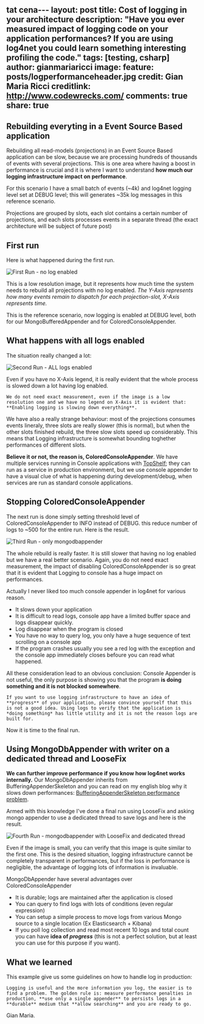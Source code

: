 tat cena---
layout: post
title: Cost of logging in your architecture
description: "Have you ever measured impact of logging code on your application performances? If you are using log4net you could learn something interesting profiling the code."
tags: [testing, csharp]
author: gianmariaricci
image:
  feature: posts/logperformanceheader.jpg
  credit: Gian Maria Ricci
  creditlink: http://www.codewrecks.com/
comments: true
share: true
---

## Rebuilding everyting in a Event Source Based application

Rebuilding all read-models (projections) in an Event Source Based application can be slow, because we are processing hundreds of thousands of events with several projections. This is one area where having a boost in performance is crucial and it is where I want to understand **how much our logging infrastructure impact on performance**.

For this scenario I have a small batch of events (~4k) and log4net logging level set at DEBUG level; this will generates ~35k log messages in this reference scenario.

Projections are grouped by slots, each slot contains a certain number of projections, and each slots processes events in a separate thread (the exact architecture will be subject of future post)

## First run

Here is what happened during the first run. 

![First Run - no log enabled](/images/posts/logperformance/first.jpg)

This is a low resolution image, but it represents how much time the system needs to rebuild all projections with no log enabled. *The Y-Axis represents how many events remain to dispatch for each projection-slot, X-Axis represents time.*

This is the reference scenario, now logging is enabled at DEBUG level, both for our MongoBufferedAppender and for ColoredConsoleAppender. 

## What happens with all logs enabled

The situation really changed a lot: 

![Second Run - ALL logs enabled](/images/posts/logperformance/second.jpg)

Even if you have no X-Axis legend, it is really evident that the whole process is slowed down a lot having log enabled. 

	We do not need exact measurement, even if the image is a low resolution one and we have no legend on X-Axis it is evident that: **Enabling logging is slowing down everything**.

We have also a really strange behaviour: most of the projections consumes events lineraly, three slots are really slower (this is normal), but when the other slots finished rebuild, the three slow slots speed up considerably. This means that Logging infrastructure is somewhat bounding toghether performances of different slots. 

**Believe it or not, the reason is, ColoredConsoleAppender**. We have multiple services running in Console applications with [TopShelf](https://github.com/Topshelf/Topshelf); they can run as a service in production environment, but we use console appender to have a visual clue of what is happening during development/debug, when services are run as standard console applications.

## Stopping ColoredConsoleAppender

The next run is done simply setting threshold level of ColoredConsoleAppender to INFO instead of DEBUG. this reduce number of logs to ~500 for the entire run. Here is the result.

![Third Run - only mongodbappender](/images/posts/logperformance/third.jpg)

The whole rebuild is really faster. It is still slower that having no log enabled but we have a real better scenario. Again, you do not need exact measurement, the impact of disabling ColoredConsoleAppender is so great that it is evident that Logging to console has a huge impact on performances. 

Actually I never liked too much console appender in log4net for various reason.

- It slows down your application
- It is difficult to read logs, console app have a limited buffer space and logs disappear quickly.
- Log disappear when the program is closed
- You have no way to query log, you only have a huge sequence of text scrolling on a console app
- If the program crashes usually you see a red log with the exception and the console app immediately closes befoure you can read what happened.

All these consideration lead to an obvious conclusion: Console Appender is not useful, the only purpose is showing you that the program **is doing something and it is not blocked somewhere**. 

	If you want to use logging infrastructure to have an idea of **progress** of your application, please convince yourself that this is not a good idea. Using logs to verify that the application is *doing something* has little utility and it is not the reason logs are built for.

Now it is time to the final run. 

## Using MongoDbAppender with writer on a dedicated thread and LooseFix

**We can further improve performance if you know how log4net works internally.** Our MongoDbAppender inherits from BufferingAppenderSkeleton and you can read on my english blog why it slows down performances: [BufferingAppenderSkeleton performance problem](http://www.codewrecks.com/blog/index.php/2015/03/27/bufferingappenderskeleton-performance-problem-in-log4net/).

Armed with this knowledge I've done a final run using LooseFix and asking mongo appender to use a dedicated thread to save logs and here is the result.

![Fourth Run - mongodbappender with LooseFix and dedicated thread](/images/posts/logperformance/fourth.jpg)

Even if the image is small, you can verify that this image is quite similar to the first one. This is the desired situation, logging infrastructure cannot be completely transparent in performances, but if the loss in performance is negligible, the advantage of logging lots of information is invaluable. 

MongoDbAppender have several advantages over ColoredConsoleAppender

- It is durable; logs are maintained after the application is closed
- You can query to find logs with lots of conditions (even regular expression)
- You can setup a simple process to move logs from various Mongo source to a single location (Ex Elasticsearch + Kibana)
- If you poll log collection and read most recent 10 logs and total count you can have **idea of *progress*** (this is not a perfect solution, but at least you can use for this purpose if you want).

## What we learned

This example give us some guidelines on how to handle log in production:

	Logging is useful and the more information you log, the easier is to find a problem. The golden rule is: measure performance penalties in production, **use only a single appender** to persists logs in a **durable** medium that **allow searching** and you are ready to go.

Gian Maria.
